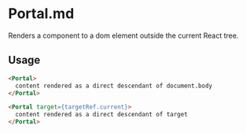 # Portal.md
Renders a component to a dom element outside the current React tree.

## Usage
```html
<Portal>
  content rendered as a direct descendant of document.body
</Portal>
```

```html
<Portal target={targetRef.current}>
  content rendered as a direct descendant of target
</Portal>
```
